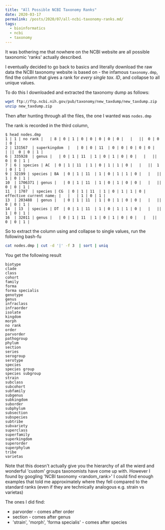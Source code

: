 ```yaml
---
title: "All Possible NCBI Taxonomy Ranks"
date: 2020-03-17
permalink: /posts/2020/07/all-ncbi-taxonomy-ranks.md/
tags:
  - bioinformatics
  - ncbi
  - taxonomy
---
```


It was bothering me that nowhere on the NCBI website are all possible taxonomic
'ranks' actually described.

I eventually decided to go back to basics and literally download the raw data
the NCBI taxonomy website is based on - the infamous `taxonomy.dmp`, find the
column that gives a rank for *every single tax. ID*, and collapse to all unique
values.

To do this I downloaded and extracted the taxonomy dump as follows:

```bash
wget ftp://ftp.ncbi.nih.gov/pub/taxonomy/new_taxdump/new_taxdump.zip
unzip new_taxdump.zip
```

Then after hunting through all the files, the one I wanted was `nodes.dmp`


The rank is recorded in the third column,

```text
$ head nodes.dmp
1 | 1 | no rank |   | 8 | 0 | 1 | 0 | 0 | 0 | 0 | 0 |   |   ||  0 | 0 | 0 |
2 | 131567  | superkingdom  |   | 0 | 0 | 11  | 0 | 0 | 0 | 0 | 0 |   | ||  0 | 0 | 1 |
6 | 335928  | genus |   | 0 | 1 | 11  | 1 | 0 | 1 | 0 | 0 |   |   ||  0 | 0 | 1 |
7 | 6 | species | AC  | 0 | 1 | 11  | 1 | 0 | 1 | 1 | 0 |   |   ||  1 | 0 | 1 |
9 | 32199 | species | BA  | 0 | 1 | 11  | 1 | 0 | 1 | 1 | 0 |   |   ||  1 | 0 | 1 |
10  | 1706371 | genus |   | 0 | 1 | 11  | 1 | 0 | 1 | 0 | 0 |   |   ||  0 | 0 | 1 |
11  | 1707  | species | CG  | 0 | 1 | 11  | 1 | 0 | 1 | 1 | 0 | effective current name; |   |   | 1 | 0 | 1 |
13  | 203488  | genus |   | 0 | 1 | 11  | 1 | 0 | 1 | 0 | 0 |   |   ||  0 | 0 | 1 |
14  | 13  | species | DT  | 0 | 1 | 11  | 1 | 0 | 1 | 1 | 0 |   |   ||  1 | 0 | 1 |
16  | 32011 | genus |   | 0 | 1 | 11  | 1 | 0 | 1 | 0 | 0 |   |   ||  0 | 0 | 1 |

```

So to extract the column using and collapse to single values, run the following
bash-fu

```bash
cat nodes.dmp | cut -d '|' -f 3  | sort | uniq
```

You get the following result

```text
biotype
clade
class
cohort
family
forma
forma specialis
genotype
genus
infraclass
infraorder
isolate
kingdom
morph
no rank
order
parvorder
pathogroup
phylum
section
series
serogroup
serotype
species
species group
species subgroup
strain
subclass
subcohort
subfamily
subgenus
subkingdom
suborder
subphylum
subsection
subspecies
subtribe
subvariety
superclass
superfamily
superkingdom
superorder
superphylum
tribe
varietas
```

Note that this doesn't actually give you the hierarchy of all the wierd and
wonderful 'custom' groups taxonomists have come up with. However I found by
googling 'NCBI taxonomy <random_rank>' I could find enough examples that told me
approximately where they fell compared to the standard ranks (even if they are
technically analogous e.g. strain vs varietas)

The ones I did find:

* parvorder - comes after order
* section - comes after genus
* 'strain', 'morph', 'forma specialis' - comes after species

